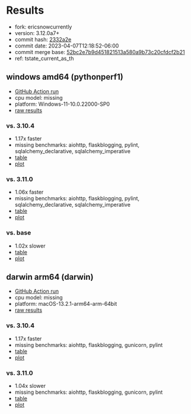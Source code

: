 # Results

- fork: ericsnowcurrently
- version: 3.12.0a7+
- commit hash: [2332a2e](https://github.com/ericsnowcurrently/cpython/commit/2332a2e)
- commit date: 2023-04-07T12:18:52-06:00
- commit merge base: [52bc2e7b9d451821513a580a9b73c20cfdcf2b21](https://github.com/ericsnowcurrently/cpython/commit/52bc2e7b9d451821513a580a9b73c20cfdcf2b21)
- ref: tstate_current_as_th

## windows amd64 (pythonperf1)

- [GitHub Action run](https://github.com/faster-cpython/benchmarking/actions/runs/4671551840)
- cpu model: missing
- platform: Windows-11-10.0.22000-SP0
- [raw results](bm-20230407-pythonperf1-amd64-ericsnowcurrently-tstate_current_as_th-3.12.0a7%2B-2332a2e.json)

### vs. 3.10.4

- 1.17x faster
- missing benchmarks: aiohttp, flaskblogging, pylint, sqlalchemy_declarative, sqlalchemy_imperative
- [table](bm-20230407-pythonperf1-amd64-ericsnowcurrently-tstate_current_as_th-3.12.0a7%2B-2332a2e-vs-3.10.4.md)
- [plot](bm-20230407-pythonperf1-amd64-ericsnowcurrently-tstate_current_as_th-3.12.0a7%2B-2332a2e-vs-3.10.4.png)

### vs. 3.11.0

- 1.06x faster
- missing benchmarks: aiohttp, flaskblogging, pylint, sqlalchemy_declarative, sqlalchemy_imperative
- [table](bm-20230407-pythonperf1-amd64-ericsnowcurrently-tstate_current_as_th-3.12.0a7%2B-2332a2e-vs-3.11.0.md)
- [plot](bm-20230407-pythonperf1-amd64-ericsnowcurrently-tstate_current_as_th-3.12.0a7%2B-2332a2e-vs-3.11.0.png)

### vs. base

- 1.02x slower
- [table](bm-20230407-pythonperf1-amd64-ericsnowcurrently-tstate_current_as_th-3.12.0a7%2B-2332a2e-vs-base.md)
- [plot](bm-20230407-pythonperf1-amd64-ericsnowcurrently-tstate_current_as_th-3.12.0a7%2B-2332a2e-vs-base.png)

## darwin arm64 (darwin)

- [GitHub Action run](https://github.com/faster-cpython/benchmarking/actions/runs/4799659871)
- cpu model: missing
- platform: macOS-13.2.1-arm64-arm-64bit
- [raw results](bm-20230407-darwin-arm64-ericsnowcurrently-tstate_current_as_th-3.12.0a7%2B-2332a2e.json)

### vs. 3.10.4

- 1.17x faster
- missing benchmarks: aiohttp, flaskblogging, gunicorn, pylint
- [table](bm-20230407-darwin-arm64-ericsnowcurrently-tstate_current_as_th-3.12.0a7%2B-2332a2e-vs-3.10.4.md)
- [plot](bm-20230407-darwin-arm64-ericsnowcurrently-tstate_current_as_th-3.12.0a7%2B-2332a2e-vs-3.10.4.png)

### vs. 3.11.0

- 1.04x slower
- missing benchmarks: aiohttp, flaskblogging, gunicorn, pylint
- [table](bm-20230407-darwin-arm64-ericsnowcurrently-tstate_current_as_th-3.12.0a7%2B-2332a2e-vs-3.11.0.md)
- [plot](bm-20230407-darwin-arm64-ericsnowcurrently-tstate_current_as_th-3.12.0a7%2B-2332a2e-vs-3.11.0.png)


